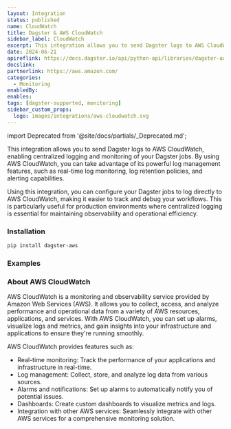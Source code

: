 ```yaml
---
layout: Integration
status: published
name: CloudWatch
title: Dagster & AWS CloudWatch
sidebar_label: CloudWatch
excerpt: This integration allows you to send Dagster logs to AWS CloudWatch, enabling centralized logging and monitoring of your Dagster jobs.
date: 2024-06-21
apireflink: https://docs.dagster.io/api/python-api/libraries/dagster-aws
docslink:
partnerlink: https://aws.amazon.com/
categories:
  - Monitoring
enabledBy:
enables:
tags: [dagster-supported, monitoring]
sidebar_custom_props:
  logo: images/integrations/aws-cloudwatch.svg
---
```


import Deprecated from '@site/docs/partials/\_Deprecated.md';

<Deprecated />

This integration allows you to send Dagster logs to AWS CloudWatch, enabling centralized logging and monitoring of your Dagster jobs. By using AWS CloudWatch, you can take advantage of its powerful log management features, such as real-time log monitoring, log retention policies, and alerting capabilities.

Using this integration, you can configure your Dagster jobs to log directly to AWS CloudWatch, making it easier to track and debug your workflows. This is particularly useful for production environments where centralized logging is essential for maintaining observability and operational efficiency.

### Installation

```bash
pip install dagster-aws
```

### Examples

<CodeExample path="docs_snippets/docs_snippets/integrations/aws-cloudwatch.py" language="python" />

### About AWS CloudWatch

AWS CloudWatch is a monitoring and observability service provided by Amazon Web Services (AWS). It allows you to collect, access, and analyze performance and operational data from a variety of AWS resources, applications, and services. With AWS CloudWatch, you can set up alarms, visualize logs and metrics, and gain insights into your infrastructure and applications to ensure they're running smoothly.

AWS CloudWatch provides features such as:

- Real-time monitoring: Track the performance of your applications and infrastructure in real-time.
- Log management: Collect, store, and analyze log data from various sources.
- Alarms and notifications: Set up alarms to automatically notify you of potential issues.
- Dashboards: Create custom dashboards to visualize metrics and logs.
- Integration with other AWS services: Seamlessly integrate with other AWS services for a comprehensive monitoring solution.
